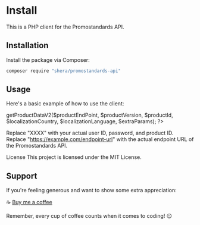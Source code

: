 # Install

This is a PHP client for the Promostandards API.

## Installation

Install the package via Composer:

```bash
composer require "shera/promostandards-api"
```
## Usage

Here's a basic example of how to use the client:

<?php
$productEndPoint = "https://example.com/endpoint-url";
$userId = "XXXX";
$password = "XXXX";
$productId = "XXXX";

$productVersion = "2.0.0";
$localizationCountry = "US";
$localizationLanguage = "en";

$extraParams = [];

$client = new PromostandardClient($userId, $password);
$productData = $client->getProductDataV2($productEndPoint, $productVersion, $productId, $localizationCountry, $localizationLanguage, $extraParams);
?>

Replace "XXXX" with your actual user ID, password, and product ID. Replace "https://example.com/endpoint-url" with the actual endpoint URL of the Promostandards API.

License
This project is licensed under the MIT License.

## Support

If you're feeling generous and want to show some extra appreciation:

:coffee: [Buy me a coffee](https://www.buymeacoffee.com/patellalit)

Remember, every cup of coffee counts when it comes to coding! :wink:
